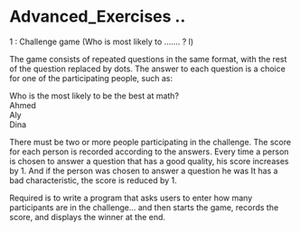 # Advanced_Exercises ..

1 : Challenge game (Who is most likely to ....... ? l)

The game consists of repeated questions in the same format, with the rest of the question replaced by dots. The answer to each question is a choice for one of the participating people, such as:

Who is the most likely to be the best at math?  
Ahmed  
Aly  
Dina  

There must be two or more people participating in the challenge. The score for each person is recorded according to the answers. Every time a person is chosen to answer a question that has a good quality, his score increases by 1. And if the person was chosen to answer a question he was It has a bad characteristic, the score is reduced by 1.

Required is to write a program that asks users to enter how many participants are in the challenge... and then starts the game, records the score, and displays the winner at the end.
